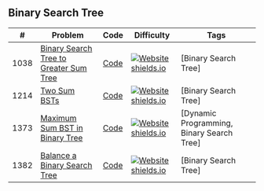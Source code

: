 ## Binary Search Tree
|# | Problem | Code | Difficulty | Tags
|--|--|--|--|--|
| 1038 | [Binary Search Tree to Greater Sum Tree](https:///leetCode.com/problems/binary-search-tree-to-greater-sum-tree) | [Code](https://github.com/SunilGudivada/Data-Structures-and-Algorithms/blob/master/src/com/platform/leetCode/problems/_1038_BinarySearchTreetoGreaterSumTree.java)| [![Website shields.io](https://img.shields.io/badge/Medium-yellow.svg)](https://sunilgudivada.github.io/Data-Structures-and-Algorithms/) | [Binary Search Tree] | 
| 1214 | [Two Sum BSTs](https:///leetCode.com/problems/two-sum-bsts) | [Code](https://github.com/SunilGudivada/Data-Structures-and-Algorithms/blob/master/src/com/platform/leetCode/problems/_1214_TwoSumBSTs.java)| [![Website shields.io](https://img.shields.io/badge/Medium-yellow.svg)](https://sunilgudivada.github.io/Data-Structures-and-Algorithms/) | [Binary Search Tree] | 
| 1373 | [Maximum Sum BST in Binary Tree](https:///leetCode.com/problems/maximum-sum-bst-in-binary-tree) | [Code](https://github.com/SunilGudivada/Data-Structures-and-Algorithms/blob/master/src/com/platform/leetCode/problems/_1373_MaximumSumBSTinBinaryTree.java)| [![Website shields.io](https://img.shields.io/badge/Hard-critical.svg)](https://sunilgudivada.github.io/Data-Structures-and-Algorithms/) | [Dynamic Programming, Binary Search Tree] | 
| 1382 | [Balance a Binary Search Tree](https:///leetCode.com/problems/balance-a-binary-search-tree) | [Code](https://github.com/SunilGudivada/Data-Structures-and-Algorithms/blob/master/src/com/platform/leetCode/problems/_1382_BalanceaBinarySearchTree.java)| [![Website shields.io](https://img.shields.io/badge/Medium-yellow.svg)](https://sunilgudivada.github.io/Data-Structures-and-Algorithms/) | [Binary Search Tree] | 
